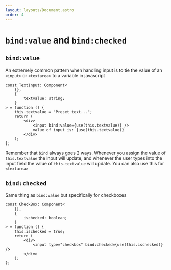 ```yaml
---
layout: layouts/Document.astro
order: 4
---
```


# `bind:value` and `bind:checked`

## `bind:value`

An extremely common pattern when handling input is to tie the value of an `<input>` or `<textarea>` to a variable in javascript

```tsx
const TextInput: Component<
	{},
	{
		textvalue: string;
	}
> = function () {
	this.textvalue = "Preset text...";
	return (
		<div>
			<input bind:value={use(this.textvalue)} />
			value of input is: {use(this.textvalue)}
		</div>
	);
};
```

Remember that `bind` always goes 2 ways. Whenever you assign the value of `this.textvalue` the input will update, and whenever the user types into the input field the value of `this.textvalue` will update. You can also use this for `<textarea>`

## `bind:checked`

Same thing as `bind:value` but specifically for checkboxes

```tsx
const CheckBox: Component<
	{},
	{
		ischecked: boolean;
	}
> = function () {
	this.ischecked = true;
	return (
		<div>
			<input type="checkbox" bind:checked={use(this.ischecked)} />
		</div>
	);
};
```

